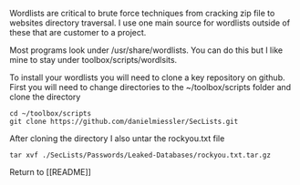 Wordlists are critical to brute force techniques from cracking zip file to websites directory traversal. I use one main source for wordlists outside of these that are customer to a project. 

Most programs look under /usr/share/wordlists. You can do this but I like mine to stay under toolbox/scripts/wordlsits. 

To install your wordlists you will need to clone a key repository on github. First you will need to change directories to the ~/toolbox/scripts folder and clone the directory

	cd ~/toolbox/scripts
	git clone https://github.com/danielmiessler/SecLists.git

After cloning the directory I also untar the rockyou.txt file

	tar xvf ./SecLists/Passwords/Leaked-Databases/rockyou.txt.tar.gz

Return to [[README]]